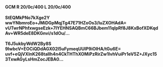 #### GCM R 20/0c/400 L 20/0c/400
**StEQMkPNo7kXge2Y**<br/>**wwYNbmroEo+JMiDGpMqjTg47E71HZoOs3/luZXOHAdA=**<br/>**vUTwrNPhfxwgseEzk+7IYEHNSAQBmC66BJbem11qIpRf8J8KxBofXDKqdAv+WR5deE8DKGnvi/s1dOu/...**<br/><br/>
**T6J5ukbyWdW2By8S**<br/>**9IwbcV+EOCiQDdAGX02l5uFymeqUUIP9iOIHA/tGu6E=**<br/>**uvf+eQjVXlnK268talIh4n4CkTHThXOMiPzRirZw1IvhVuiPr1eV5Z+JXyc153TxwAGyLsHmZocJEBA0...**